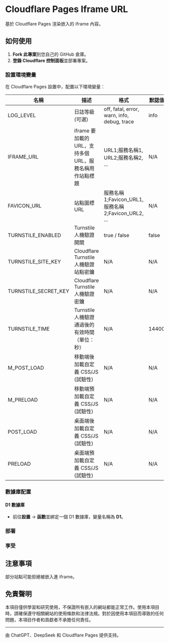 # Cloudflare Pages Iframe URL

基於 Cloudflare Pages 渲染嵌入的 iframe 內容。

## 如何使用

1. **Fork 此專案**到您自己的 GitHub 倉庫。
2. **登錄 Cloudflare 控制面板**並部署專案。

### 設置環境變量

在 Cloudflare Pages 設置中，配置以下環境變量：

| 名稱 | 描述 | 格式 | 默認值 |
|------|------|------|--------|
| LOG_LEVEL | 日誌等級 (可選) | off, fatal, error, warn, info, debug, trace | info |
| IFRAME_URL | iframe 要加載的 URL，支持多個 URL，服務名稱用作站點標題 | URL1;服務名稱1, URL2;服務名稱2, ... | N/A |
| FAVICON_URL | 站點圖標 URL | 服務名稱1;Favicon_URL1, 服務名稱2;Favicon_URL2, ... | N/A |
| TURNSTILE_ENABLED | Turnstile 人機驗證開關 | true / false | false |
| TURNSTILE_SITE_KEY | Cloudflare Turnstile 人機驗證站點密鑰 | N/A | N/A |
| TURNSTILE_SECRET_KEY | Cloudflare Turnstile 人機驗證密鑰 | N/A | N/A |
| TURNSTILE_TIME | Turnstile 人機驗證通過後的有效時間（單位：秒） | N/A | 14400 |
| M_POST_LOAD | 移動端後加載自定義 CSS/JS (試驗性) | N/A | N/A |
| M_PRELOAD | 移動端預加載自定義 CSS/JS (試驗性) | N/A | N/A |
| POST_LOAD | 桌面端後加載自定義 CSS/JS (試驗性) | N/A | N/A |
| PRELOAD | 桌面端預加載自定義 CSS/JS (試驗性) | N/A | N/A |

### 數據庫配置

#### D1 數據庫

- 前往**設置** -> **函數**並綁定一個 D1 數據庫，變量名稱為 **D1**。

### 部署

### 享受

## 注意事項

部分站點可能拒絕被嵌入進 iframe。

## 免責聲明

本項目僅供學習和研究使用，不保證所有嵌入的網站都能正常工作。使用本項目時，請確保遵守相關網站的使用條款和法律法規。對於因使用本項目而導致的任何問題，本項目作者和貢獻者不承擔任何責任。

---

由 ChatGPT、DeepSeek 和 Cloudflare Pages 提供支持。
